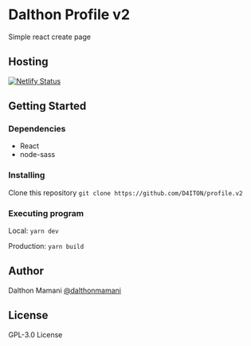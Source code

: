 # Dalthon Profile v2

Simple react create page

## Hosting

[![Netlify Status](https://api.netlify.com/api/v1/badges/1dde9c43-aa73-467a-9595-3e7a939a4286/deploy-status)](https://app.netlify.com/sites/dalthon/deploys)

## Getting Started

### Dependencies

- React
- node-sass

### Installing

Clone this repository
`git clone https://github.com/D4ITON/profile.v2`

### Executing program

Local: `yarn dev`

Production: `yarn build`

## Author

Dalthon Mamani
[@dalthonmamani](https://twitter.com/dalthonmamani)

## License

GPL-3.0 License
